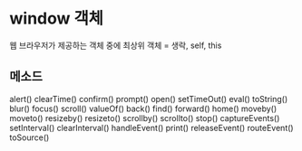# window 객체
웹 브라우저가 제공하는 객체 중에 최상위 객체 = 생락, self, this

## 메소드
alert()
clearTime()
confirm()
prompt()
open()
setTimeOut()
eval()
toString()
blur()
focus()
scroll()
valueOf()
back()
find()
forward()
home()
moveby()
moveto()
resizeby()
resizeto()
scrollby()
scrollto()
stop()
captureEvents()
setInterval()
clearInterval()
handleEvent()
print()
releaseEvent()
routeEvent()
toSource()

